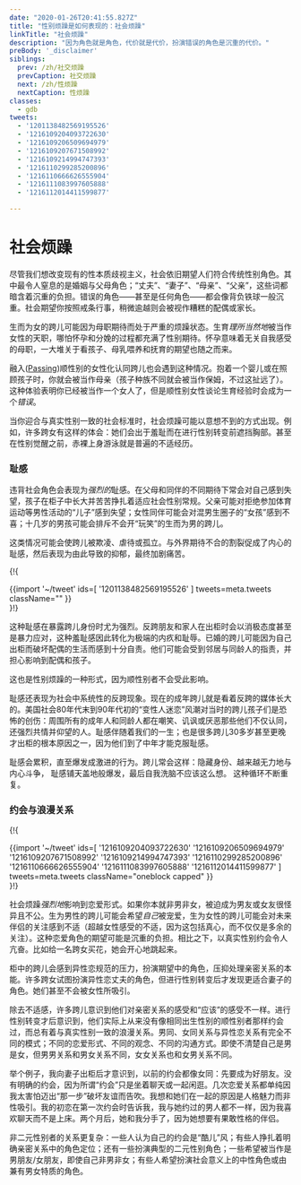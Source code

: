 ```yaml
---
date: "2020-01-26T20:41:55.827Z"
title: "性别烦躁是如何表现的：社会烦躁"
linkTitle: "社会烦躁"
description: "因为角色就是角色，代价就是代价，扮演错误的角色是沉重的代价。"
preBody: '_disclaimer'
siblings:
  prev: /zh/社交烦躁
  prevCaption: 社交烦躁
  next: /zh/性烦躁
  nextCaption: 性烦躁
classes:
  - gdb
tweets:
  - '1201138482569195526'
  - '1216109204093722630'
  - '1216109206509694979'
  - '1216109207671508992'
  - '1216109214994747393'
  - '1216110299285200896'
  - '1216110666626555904'
  - '1216111083997605888'
  - '1216112014411599877'

---
```


# 社会烦躁

尽管我们想改变现有的性本质歧视主义，社会依旧期望人们符合传统性别角色。其中最令人窒息的是婚姻与父母角色；“丈夫”、“妻子”、“母亲”、“父亲”，这些词都暗含着沉重的负担。错误的角色——甚至是任何角色——都会像背负铁球一般沉重。社会期望你按照戒条行事，稍微逾越则会被视作糟糕的配偶或家长。

生而为女的跨儿可能因为母职期待而处于严重的烦躁状态。生育*理所当然地*被当作女性的天职，哪怕怀孕和分娩的过程都充满了性别期待。怀孕意味着无关自我感受的母职，一大堆关于看孩子、母乳喂养和抚育的期望也随之而来。

融入([Passing](https://en.wikipedia.org/wiki/Passing_(gender)))顺性别的女性化认同跨儿也会遇到这种情况。抱着一个婴儿或在照顾孩子时，你就会被当作母亲（孩子种族不同就会被当作保姆，不过这扯远了）。这种体验表明你已经被当作一个女人了，但是顺性别女性谈论生育经验时会成为一个*错误*。

当你迎合与真实性别一致的社会标准时，社会烦躁可能以意想不到的方式出现。例如，许多跨女有这样的体会：她们会出于羞耻而在进行性别转变前遮挡胸部。甚至在性别觉醒之前，赤裸上身游泳就是普遍的不适经历。

### 耻感

违背社会角色会表现为*强烈的*耻感。在父母和同伴的不同期待下常会对自己感到失望，孩子在柜子中长大并苦苦挣扎着适应社会性别常规。父亲可能对拒绝参加体育运动等男性活动的“儿子”感到失望；女性同伴可能会对混男生圈子的“女孩”感到不喜；十几岁的男孩可能会排斥不会开“玩笑”的生而为男的跨儿。

这类情况可能会使跨儿被欺凌、虐待或孤立。与外界期待不合的割裂促成了内心的耻感，然后表现为由此导致的抑郁，最终加剧痛苦。

{!{ <div class="gutter">{{import '~/tweet' ids=[
    '1201138482569195526'
] tweets=meta.tweets className="" }}</div> }!}

这种耻感在暴露跨儿身份时尤为强烈。反跨朋友和家人在出柜时会以消极态度甚至是暴力应对，这种羞耻感因此转化为极端的内疚和耻辱。已婚的跨儿可能因为自己出柜而破坏配偶的生活而感到十分自责。他们可能会受到邻居与同龄人的指责，并担心影响到配偶和孩子。

这也是性别烦躁的一种形式，因为顺性别者不会受此影响。

耻感还表现为社会中系统性的反跨现象。现在的成年跨儿就是看着反跨的媒体长大的。美国社会80年代末到90年代初的“变性人迷恋”风潮对当时的跨儿孩子们是恐怖的创伤：周围所有的成年人和同龄人都在嘲笑、讥讽或厌恶那些他们不仅认同，还强烈共情并仰望的人。耻感伴随着我们的一生；也是很多跨儿30多岁甚至更晚才出柜的根本原因之一，因为他们到了中年才能克服耻感。

耻感会累积，直至爆发成激进的行为。跨儿常会这样：隐藏身份、越来越无力地与内心斗争， 耻感铺天盖地般爆发，最后自我洗脑不应该这么想。 这种循环不断重复。

### 约会与浪漫关系

{!{ <div class="gutter">{{import '~/tweet' ids=[
  '1216109204093722630'
  '1216109206509694979'
  '1216109207671508992'
  '1216109214994747393'
  '1216110299285200896'
  '1216110666626555904'
  '1216111083997605888'
  '1216112014411599877'
] tweets=meta.tweets className="oneblock capped" }}</div> }!}

社会烦躁*强烈地*影响到恋爱形式。如果你本就非男非女，被迫成为男友或女友很怪异且不公。生为男性的跨儿可能会希望*自己*被宠爱，生为女性的跨儿可能会对未来伴侣的关注感到不适（超越女性感受的不适，因为这包括真心，而不仅仅是多余的关注）。这种恋爱角色的期望可能是沉重的负担。相比之下，以真实性别约会令人亢奋。比如给一名跨女买花，她会开心地跳起来。

柜中的跨儿会感到异性恋规范的压力，扮演期望中的角色，压抑处理亲密关系的本能。许多跨女试图扮演异性恋丈夫的角色，但进行性别转变后才发现更适合妻子的角色。她们甚至不会被女性所吸引。

除去不适感，许多跨儿意识到他们对亲密关系的感受和“应该”的感受不一样。进行性别转变才后意识到，他们实际上从来没有像相同出生性别的顺性别者那样约会过，而总有着与真实性别一致的浪漫关系。男同、女同关系与异性恋关系有完全不同的模式；不同的恋爱形式、不同的观念、不同的沟通方式。即使不清楚自己是男是女，但男男关系和男女关系不同，女女关系也和女男关系不同。

举个例子，我向妻子出柜后才意识到，以前的约会都像女同：先要成为好朋友。没有明确的约会，因为所谓“约会”只是坐着聊天或一起闲逛。几次恋爱关系都单纯因我太害怕迈出“那一步”破坏友谊而告吹。我想和她们在一起的原因是人格魅力而非性吸引。我的初恋在第一次约会时告诉我，我与她约过的男人都不一样，因为我喜欢聊天而不是上床。两个月后，她和我分手了，因为她想要有果敢性格的伴侣。

非二元性别者的关系更复杂：一些人认为自己的约会是“酷儿”风；有些人挣扎着明确亲密关系中的角色定位；还有一些扮演典型的二元性别角色；一些希望被当作是男朋友/女朋友，即使自己非男非女；有些人希望扮演社会意义上的中性角色或由兼有男女特质的角色。
